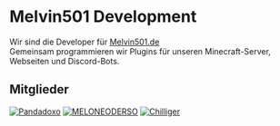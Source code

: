 # Melvin501 Development
Wir sind die Developer für [Melvin501.de](https://melvin501.de) <br>
Gemeinsam programmieren wir Plugins für unseren Minecraft-Server, Webseiten und Discord-Bots. <br>

## Mitglieder
[![Pandadoxo](https://img.shields.io/badge/Head--Developer-Pandadoxo-red?style=for-the-badge)](https://github.com/Pandadoxo)
[![MELONEODERSO](https://img.shields.io/badge/Head--Developer-MELONEODERSO-red?style=for-the-badge)](https://github.com/MELONEODERSO)
[![Chilliger](https://img.shields.io/badge/Junior--Developer-Chilliger-red?style=for-the-badge)](https://github.com/Chilligor)
